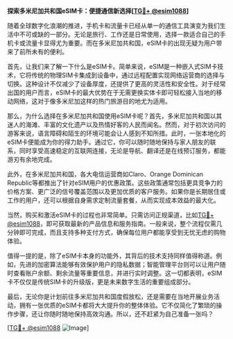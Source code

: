 **探索多米尼加共和国eSIM卡：便捷通信新选择[[TG💪+ @esim1088](https://t.me/s/esim1088)]**

随着全球数字化浪潮的推进，手机卡和流量卡已经从单一的通信工具演变为我们生活中不可或缺的一部分。无论是旅行、工作还是日常使用，选择一款适合自己的手机卡或流量卡显得尤为重要。而在多米尼加共和国，eSIM卡的出现无疑为用户带来了前所未有的便利。

首先，让我们来了解一下什么是eSIM卡。简单来说，eSIM是一种嵌入式SIM卡技术，它将传统的物理SIM卡集成到设备中，通过远程配置实现网络运营商的选择与切换。这种设计不仅减少了设备厚度，还提供了更高的灵活性和安全性。对于经常出国的用户而言，eSIM卡的最大优势在于无需更换实体卡即可轻松接入当地的移动网络，这对于像多米尼加这样的热门旅游目的地尤为适用。

那么，为什么选择在多米尼加共和国使用eSIM卡呢？首先，多米尼加共和国以其迷人的海滩、丰富的文化遗产以及热情好客的人民而闻名。然而，对于初次访问的游客来说，语言障碍和陌生的环境可能会让人感到不知所措。此时，一张本地化的eSIM卡便能成为你的得力助手。通过它，你可以随时随地保持与家人朋友的联系，同时享受高速稳定的互联网连接，无论是导航、翻译还是在线预订服务，都能游刃有余地完成。

此外，在多米尼加共和国，各大电信运营商如Claro、Orange Dominican Republic等都推出了针对eSIM用户的优惠政策。这些政策通常包括更具竞争力的价格方案、更广泛的信号覆盖范围以及更加优质的客户服务。如果你是长期居住或工作的用户，还可以根据自身需求定制流量套餐，从而实现成本效益的最大化。

当然，购买和激活eSIM卡的过程也非常简单。只需访问正规渠道，比如[TG💪+ @esim1088](https://t.me/s/esim1088)，即可获取最新的产品信息和服务指南。一般来说，整个流程仅需几分钟即可完成，而且支持多种支付方式，确保每位用户都能享受到无忧无虑的购物体验。

值得一提的是，除了eSIM卡本身的功能外，其背后的技术支持同样值得称道。例如，先进的加密算法能够有效保护用户的隐私数据；智能管理平台则可以让用户随时查看账户余额、剩余流量等重要信息，并进行实时调整。这一切都表明，eSIM卡不仅仅是传统SIM卡的升级版，更是未来数字生活的重要组成部分。

最后，无论你是计划前往多米尼加共和国度假放松，还是需要在当地开展业务活动，拥有一张优质的eSIM卡都将大大提升你的整体体验。它不仅简化了繁琐的操作步骤，还让你随时随地保持高效沟通。所以，还不赶紧为自己准备一张吗？

[[TG💪+ @esim1088](https://t.me/s/esim1088) ![Image](https://i.postimg.cc/4NQfJmqS/Snipaste-2025-05-13-00-14-12.png)]